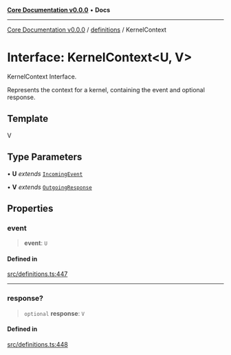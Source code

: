 [**Core Documentation v0.0.0**](../../README.md) • **Docs**

***

[Core Documentation v0.0.0](../../modules.md) / [definitions](../README.md) / KernelContext

# Interface: KernelContext\<U, V\>

KernelContext Interface.

Represents the context for a kernel, containing the event and optional response.

## Template

V

## Type Parameters

• **U** *extends* [`IncomingEvent`](../../events/IncomingEvent/classes/IncomingEvent.md)

• **V** *extends* [`OutgoingResponse`](../../events/OutgoingResponse/classes/OutgoingResponse.md)

## Properties

### event

> **event**: `U`

#### Defined in

[src/definitions.ts:447](https://github.com/stonemjs/core/blob/65be5a9387baf469de681455799e33a2688aa3c9/src/definitions.ts#L447)

***

### response?

> `optional` **response**: `V`

#### Defined in

[src/definitions.ts:448](https://github.com/stonemjs/core/blob/65be5a9387baf469de681455799e33a2688aa3c9/src/definitions.ts#L448)
